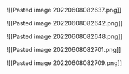 ![[Pasted image 20220608082637.png]]

![[Pasted image 20220608082642.png]]

![[Pasted image 20220608082648.png]]

![[Pasted image 20220608082701.png]]

![[Pasted image 20220608082709.png]]